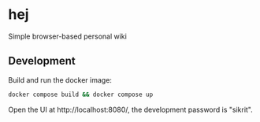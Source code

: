 # hej

Simple browser-based personal wiki

## Development

Build and run the docker image:

```bash
docker compose build && docker compose up
```

Open the UI at http://localhost:8080/, the development password is "sikrit".
